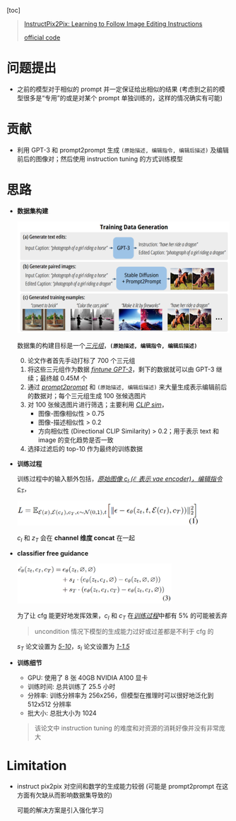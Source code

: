 [toc]

> [InstructPix2Pix: Learning to Follow Image Editing Instructions](https://arxiv.org/abs/2211.09800)
>
> [official code](https://github.com/timothybrooks/instruct-pix2pix)

# 问题提出

- 之前的模型对于相似的 prompt 并一定保证给出相似的结果 (考虑到之前的模型很多是“专用”的或是对某个 prompt 单独训练的，这样的情况确实有可能)



# 贡献

- 利用 GPT-3 和 prompt2prompt 生成 `(原始描述, 编辑指令, 编辑后描述)` 及编辑前后的图像对；然后使用 instruction tuning 的方式训练模型



# 思路

- **数据集构建**

  <img src="assets/image-20250610111125622.png" alt="image-20250610111125622" style="zoom:50%;" />

  数据集的构建目标是一个<u>*三元组*</u>，**`(原始描述, 编辑指令, 编辑后描述)`**

  0. 论文作者首先手动打标了 700 个三元组
  1. 将这些三元组作为数据 <u>*fintune GPT-3*</u>，剩下的数据就可以由 GPT-3 继续；最终越 0.45M 个
  2. 通过 <u>*prompt2prompt*</u> 和 `(原始描述, 编辑后描述)` 来大量生成表示编辑前后的数据对；每个三元组生成 100 张候选图片
  3. 对 100 张候选图片进行筛选；主要利用 <u>*CLIP sim*</u>，
     - 图像-图像相似性 > 0.75
     - 图像-描述相似性 > 0.2
     - 方向相似性 (Directional CLIP Similarity) > 0.2；用于表示 text 和 image 的变化趋势是否一致
  4. 选择过滤后的 top-10 作为最终的训练数据

- **训练过程**

  训练过程中的输入额外包括，<u>*原始图像 $c_I$ ($\mathcal{E}$ 表示 vae encoder)，编辑指令 $c_T$*</u>，

  <img src="assets/image-20250610112114275.png" alt="image-20250610112114275" style="zoom:50%;" />

  $c_I$ 和 $z_T$ 会在 **channel 维度 concat** 在一起

- **classifier free guidance**

  <img src="assets/image-20250610112433340.png" alt="image-20250610112433340" style="zoom:40%;" />

  为了让 cfg 能更好地发挥效果，$c_I$ 和 $c_T$ 在<u>*训练过程*</u>中都有 5% 的可能被丢弃

  > uncondition 情况下模型的生成能力过好或过差都是不利于 cfg 的

  $s_T$ 论文设置为 <u>*5-10*</u>，$s_I$ 论文设置为 <u>*1-1.5*</u>

- **训练细节**

  - GPU: 使用了 8 张 40GB NVIDIA A100 显卡
  - 训练时间: 总共训练了 25.5 小时
  - 分辨率: 训练分辨率为 256x256，但模型在推理时可以很好地泛化到 512x512 分辨率
  - 批大小: 总批大小为 1024

  > 该论文中 instruction tuning 的难度和对资源的消耗好像并没有非常庞大



# Limitation

- instruct pix2pix 对空间和数学的生成能力较弱 (可能是 prompt2prompt 在这方面有欠缺从而影响数据集导致的)

  可能的解决方案是引入强化学习